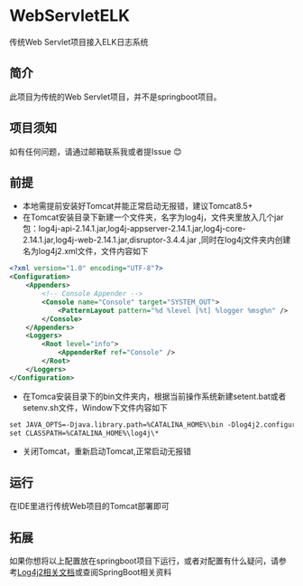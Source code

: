 # WebServletELK
传统Web Servlet项目接入ELK日志系统

## 简介
此项目为传统的Web Servlet项目，并不是springboot项目。

## 项目须知
如有任何问题，请通过邮箱联系我或者提Issue :blush:

## 前提
- 本地需提前安装好Tomcat并能正常启动无报错，建议Tomcat8.5+
- 在Tomcat安装目录下新建一个文件夹，名字为log4j，文件夹里放入几个jar包：log4j-api-2.14.1.jar,log4j-appserver-2.14.1.jar,log4j-core-2.14.1.jar,log4j-web-2.14.1.jar,disruptor-3.4.4.jar
,同时在log4j文件夹内创建名为log4j2.xml文件，文件内容如下
```xml
<?xml version="1.0" encoding="UTF-8"?>
<Configuration>
    <Appenders>
        <!-- Console Appender -->
        <Console name="Console" target="SYSTEM_OUT">
            <PatternLayout pattern="%d %level [%t] %logger %msg%n" />
        </Console>
    </Appenders>
    <Loggers>        
        <Root level="info">
            <AppenderRef ref="Console" />
        </Root>
    </Loggers>
</Configuration>
```
- 在Tomca安装目录下的bin文件夹内，根据当前操作系统新建setent.bat或者setenv.sh文件，Window下文件内容如下
```xml
set JAVA_OPTS=-Djava.library.path=%CATALINA_HOME%\bin -Dlog4j2.configurationFile=file:///D:/Tomcat/apache-tomcat-8.5.63/log4j/log4j2.xml -Dlog4j2.garbagefreeThreadContextMap=true -Dlog4j2.enableThreadlocals=true -Dlog4j2.contextSelector=org.apache.logging.log4j.core.async.AsyncLoggerContextSelector %JAVA_OPTS%
set CLASSPATH=%CATALINA_HOME%\log4j\*
```
- 关闭Tomcat，重新启动Tomcat,正常启动无报错
## 运行
在IDE里进行传统Web项目的Tomcat部署即可
## 拓展
如果你想将以上配置放在springboot项目下运行，或者对配置有什么疑问，请参考[Log4j2相关文档](http://logging.apache.org/log4j/2.x/log4j-appserver/index.html)或查阅SpringBoot相关资料
